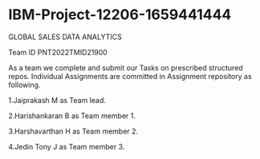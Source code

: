 # IBM-Project-12206-1659441444

GLOBAL SALES DATA ANALYTICS

Team ID PNT2022TMID21900

As a team we complete and submit our Tasks on prescribed structured repos.
Individual Assignments are committed in Assignment repository as following.

1.Jaiprakash M as Team lead.

2.Harishankaran B as Team member 1.

3.Harshavarthan H as Team member 2.

4.Jedin Tony J as Team member 3.
